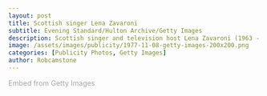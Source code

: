 ```yaml
---
layout: post
title: Scottish singer Lena Zavaroni
subtitle: Evening Standard/Hulton Archive/Getty Images
description: Scottish singer and television host Lena Zavaroni (1963 - 1999), UK, 8th November 1977. (Photo by Evening Standard/Hulton Archive/Getty Images)
image: /assets/images/publicity/1977-11-08-getty-images-200x200.png
categories: [Publicity Photos, Getty Images]
author: Robcamstone
---
```


<a id='h6Tn5H3DTiRDuRF5Bkjhww' class='gie-single' href='http://www.gettyimages.co.uk/detail/957728796' target='_blank' style='color:#a7a7a7;text-decoration:none;font-weight:normal !important;border:none;display:inline-block;'>Embed from Getty Images</a><script>window.gie=window.gie||function(c){(gie.q=gie.q||[]).push(c)};gie(function(){gie.widgets.load({id:'h6Tn5H3DTiRDuRF5Bkjhww',sig:'kgXLdey0xwu43Ks37Gc4V0UCBaeNax2o2ZJfVWAi66k=',w:'594px',h:'393px',items:'957728796',caption: true ,tld:'co.uk',is360: false })});</script><script src='//embed-cdn.gettyimages.com/widgets.js' charset='utf-8' async></script>
